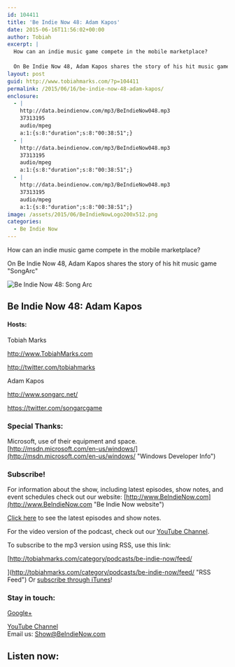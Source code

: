 ```yaml
---
id: 104411
title: 'Be Indie Now 48: Adam Kapos'
date: 2015-06-16T11:56:02+00:00
author: Tobiah
excerpt: |
  How can an indie music game compete in the mobile marketplace?
  
  On Be Indie Now 48, Adam Kapos shares the story of his hit music game "SongArc"
layout: post
guid: http://www.tobiahmarks.com/?p=104411
permalink: /2015/06/16/be-indie-now-48-adam-kapos/
enclosure:
  - |
    http://data.beindienow.com/mp3/BeIndieNow048.mp3
    37313195
    audio/mpeg
    a:1:{s:8:"duration";s:8:"00:38:51";}
  - |
    http://data.beindienow.com/mp3/BeIndieNow048.mp3
    37313195
    audio/mpeg
    a:1:{s:8:"duration";s:8:"00:38:51";}
  - |
    http://data.beindienow.com/mp3/BeIndieNow048.mp3
    37313195
    audio/mpeg
    a:1:{s:8:"duration";s:8:"00:38:51";}
image: /assets/2015/06/BeIndieNowLogo200x512.png
categories:
  - Be Indie Now
---
```

How can an indie music game compete in the mobile marketplace?

On Be Indie Now 48, Adam Kapos shares the story of his hit music game "SongArc"

<img src="/assets/2015/06/IconHuge.png?resize=660%2C660" alt="Be Indie Now 48: Song Arc" width="660" height="660" class="aligncenter size-full wp-image-104471" srcset="/assets/2015/06/IconHuge.png?w=2048 2048w, /assets/2015/06/IconHuge.png?resize=150%2C150 150w, /assets/2015/06/IconHuge.png?resize=300%2C300 300w, /assets/2015/06/IconHuge.png?resize=1024%2C1024 1024w, /assets/2015/06/IconHuge.png?w=1320 1320w, /assets/2015/06/IconHuge.png?w=1980 1980w" sizes="(max-width: 660px) 100vw, 660px" data-recalc-dims="1" />

<!--more-->

## Be Indie Now 48: Adam Kapos

#### Hosts:

Tobiah Marks
  
<a href="http://www.TobiahMarks.com" target="_blank">http://www.TobiahMarks.com</a>
  
<a title="Tobiah Twitter" href="http://twitter.com/tobiahmarks" target="_blank">http://twitter.com/tobiahmarks</a>

Adam Kapos
  
<a href="http://www.songarc.net/" target="_blank">http://www.songarc.net/</a>
  
<a href="https://twitter.com/songarcgame" target="_blank">https://twitter.com/songarcgame</a>

### Special Thanks:

Microsoft, use of their equipment and space. [http://msdn.microsoft.com/en-us/windows/](http://msdn.microsoft.com/en-us/windows/ "Windows Developer Info")

### Subscribe!

For information about the show, including latest episodes, show notes, and event schedules check out our website: [http://www.BeIndieNow.com](http://www.BeIndieNow.com "Be Indie Now website")

[Click here](http://tobiahmarks.com/category/podcasts/be-indie-now/ "Be Indie Now episodes and show notes") to see the latest episodes and show notes.

For the video version of the podcast, check out our <a title="YouTube" href="http://www.youtube.com/channel/UCW6QQfnk1In7woq619zgD0g" target="_blank">YouTube Channel</a>.

To subscribe to the mp3 version using RSS, use this link:
  
[http://tobiahmarks.com/category/podcasts/be-indie-now/feed/
  
](http://tobiahmarks.com/category/podcasts/be-indie-now/feed/ "RSS Feed") Or <a title="iTunes" href="https://itunes.apple.com/us/podcast/be-indie-now/id734501818 " target="_blank">subscribe through iTunes</a>!

### Stay in touch:

<a href="https://plus.google.com/105885018850238693949" target="_blank" rel="publisher">Google+</a>
  
<a title="YouTube" href="http://www.youtube.com/channel/UCW6QQfnk1In7woq619zgD0g" target="_blank">YouTube Channel<br /> </a>Email us: <Show@BeIndieNow.com>

## Listen now: